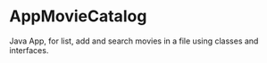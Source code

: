 # AppMovieCatalog
Java App, for list, add and search movies in a file using classes and interfaces.
